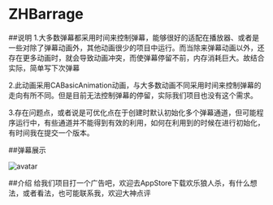 # ZHBarrage
##说明
1.大多数弹幕都采用时间来控制弹幕，能够很好的适配在播放器、或者是一些对除了弹幕动画外，其他动画很少的项目中运行。而当除来弹幕动画以外，还存在更多动画时，就会导致动画冲突，而使弹幕停留不前，内存消耗巨大。故结合实际，简单写下次弹幕

2.此动画采用CABasicAnimation动画，与大多数动画不同采用时间来控制弹幕的走向有所不同。但是目前无法控制弹幕的停留，实际我们项目也没有这个需求。

3.存在问题点，或者说是可优化点在于创建时默认初始化多个弹幕通道，但可能程序运行中，有些通道并不能得到有效的利用，如何在利用到的时候在进行初始化，有时间我在提交一个版本。

##弹幕展示

![avatar](https://github.com/Zhangyunjiang123/ZHBarrage/blob/master/ezgif.com-video-to-gif.gif)

##介绍
给我们项目打一个广告吧，欢迎去AppStore下载欢乐狼人杀，有什么想法，或者看法，也可能联系我，欢迎大神点评
